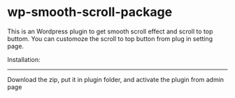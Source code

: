 # wp-smooth-scroll-package

This is an Wordpress plugin to get smooth scroll effect and scroll to top buttom.
You can customoze the scroll to top button from plug in setting page.


Installation:
____________
Download the zip, put it in plugin folder, and activate the plugin from admin page
